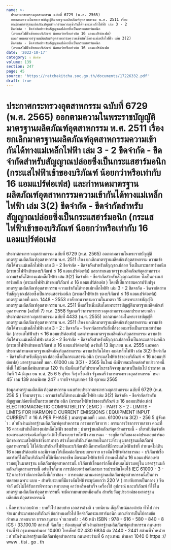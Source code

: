 ```yaml
---
name: >-
  ประกาศกระทรวงอุตสาหกรรม ฉบับที่ 6729 (พ.ศ. 2565)
  ออกตามความในพระราชบัญญัติมาตรฐานผลิตภัณฑ์อุตสาหกรรม พ.ศ. 2511 เรื่อง
  ยกเลิกมาตรฐานผลิตภัณฑ์อุตสาหกรรมความเข้ากันได้ทางแม่เหล็กไฟฟ้า เล่ม 3 - 2
  ขีดจำกัด - ขีดจำกัดสำหรับสัญญาณปล่อยซึ่งเป็นกระแสฮาร์มอนิก
  (กระแสไฟฟ้าเข้าของบริภัณฑ์ น้อยกว่าหรือเท่ากับ 16 แอมแปร์ต่อเฟส)
  และกำหนดมาตรฐานผลิตภัณฑ์อุตสาหกรรมความเข้ากันได้ทางแม่เหล็กไฟฟ้า เล่ม 3(2)
  ขีดจำกัด - ขีดจำกัดสำหรับสัญญาณปล่อยซึ่งเป็นกระแสฮาร์มอนิก
  (กระแสไฟฟ้าเข้าของบริภัณฑ์ น้อยกว่าหรือเท่ากับ 16 แอมแปร์ต่อเฟส
date: '2022-10-17'
category: ง พิเศษ
volume: 139
section: 247
page: 45
source: 'https://ratchakitcha.soc.go.th/documents/17226332.pdf'
draft: true
---
```


# ประกาศกระทรวงอุตสาหกรรม ฉบับที่ 6729 (พ.ศ. 2565) ออกตามความในพระราชบัญญัติมาตรฐานผลิตภัณฑ์อุตสาหกรรม พ.ศ. 2511 เรื่อง ยกเลิกมาตรฐานผลิตภัณฑ์อุตสาหกรรมความเข้ากันได้ทางแม่เหล็กไฟฟ้า เล่ม 3 - 2 ขีดจำกัด - ขีดจำกัดสำหรับสัญญาณปล่อยซึ่งเป็นกระแสฮาร์มอนิก (กระแสไฟฟ้าเข้าของบริภัณฑ์ น้อยกว่าหรือเท่ากับ 16 แอมแปร์ต่อเฟส) และกำหนดมาตรฐานผลิตภัณฑ์อุตสาหกรรมความเข้ากันได้ทางแม่เหล็กไฟฟ้า เล่ม 3(2) ขีดจำกัด - ขีดจำกัดสำหรับสัญญาณปล่อยซึ่งเป็นกระแสฮาร์มอนิก (กระแสไฟฟ้าเข้าของบริภัณฑ์ น้อยกว่าหรือเท่ากับ 16 แอมแปร์ต่อเฟส

ประกาศกระทรวงอุตสาหกรรม ฉบับที่ 6729 (พ.ศ. 2565) ออกตามความในพระราชบัญญัติมาตรฐานผลิตภัณฑ์อุตสาหกรรม พ.ศ. 2511 เรื่อง ยกเลิกมาตรฐานผลิตภัณฑ์อุตสาหกรรม ความเข้ากันได้ทางแม่เหล็กไฟฟ้า เล่ม 3 - 2 ขีดจำกัด - ขีดจำกัดสำหรับสัญญาณปล่อย ซึ่งเป็นกระแสฮาร์มอนิก (กระแสไฟฟ้าเข้าของบริภัณฑ์ ≤ 16 แอมแปร์ต่อเฟส) และกาหนดมาตรฐานผลิตภัณฑ์อุตสาหกรรม ความเข้ากันได้ทางแม่เหล็กไฟฟ้า เล่ม 3(2) ขีดจำกัด - ขีดจำกัดสำหรับสัญญาณปล่อย ซึ่งเป็นกระแสฮาร์มอนิก (กระแสไฟฟ้าเข้าของบริภัณฑ์ ≤ 16 แอมแปร์ต่อเฟส ) โดยที่เป็นการสมควรปรับปรุงมาตรฐานผลิตภัณฑ์อุตสาหกรรม ความเข้ากันได้ทางแม่เหล็กไฟฟ้า เล่ม 3 - 2 ขีดจากัด - ขีดจากัดสาหรับสัญญาณปล่อยซึ่งเป็นกระแสฮาร์มอนิก (กระแสไฟฟ้าเข้า ของบริภัณฑ์ ≤ 16 แอมแปร์ต่อเฟส) มาตรฐานเลขที่ มอก. 1448 - 2553 อาศัยอานาจตามความในมาตรา 15 แห่งพระราชบัญญัติมาตรฐานผลิตภัณฑ์อุตสาหกรรม พ.ศ. 2511 ซึ่งแก้ไขเพิ่มเติมโดยพระราชบัญญัติมาตรฐานผลิตภัณฑ์อุตสาหกรรม (ฉบับที่ 7) พ.ศ. 2558 รัฐมนตรีว่าการกระทรวงอุตสาหกรรมออกประกาศยกเลิกประกาศกระทรวงอุตสาหกรรม ฉบับที่ 4433 (พ.ศ. 2555) ออกตามความในพระราชบัญญัติมาตรฐานผลิตภัณฑ์อุตสาหกรรม พ.ศ. 2511 เรื่อง ยกเลิกมาตรฐานผลิตภัณฑ์อุตสาหกรรม ความเข้ากันได้ทางแม่เหล็กไฟฟ้า เล่ม 3 - 2 : ขีดจากัด - ขีดจากัดสาหรับสิ่งที่ส่งออกมาซึ่งเป็นกระแสฮาร์มอนิก (กระแสไฟฟ้าเข้า ≤ 16 แอมแปร์ต่อเฟส) และกำหนดมาตรฐานผลิตภัณฑ์อุตสาหกรรม ความเข้ากันได้ทางแม่เหล็กไฟฟ้า เล่ม 3 - 2 ขีดจำกัด - ขีดจำกัดสำหรับสัญญาณปล่อยซึ่งเป็นกระแสฮาร์มอนิก (กระแสไฟฟ้าเข้าของบริภัณฑ์ ≤ 16 แอมแปร์ต่อเฟส) ลงวันที่ 13 มิถุนายน พ.ศ. 2555 และออกประกาศกำหนดมาตรฐานผลิตภัณฑ์อุตสาหกรรม ความเข้ากันได้ทา งแม่เหล็กไฟฟ้า เล่ม 3(2) ขีดจำกัด - ขีดจำกัดสำหรับสัญญาณปล่อยซึ่งเป็นกระแสฮาร์มอนิก (กระแสไฟฟ้าเข้าของบริภัณฑ์ ≤ 16 แอมแปร์ต่อเฟส) มาตรฐานเลขที่ มอก. 61000 เล่ม 3(2) - 2565 ขึ้นใหม่ ดังมีรายละเอียดต่อท้ายประกาศนี้ ทั้งนี้ ให้มีผลเมื่อพ้นกาหนด 120 วัน นับตั้งแต่วันที่ประกาศในราชกิจจานุเบกษาเป็นต้นไป ประกาศ ณ วันที่ 1 4 มิถุนา ยน พ.ศ. 25 6 5 สุริยะ จึงรุ่งเรืองกิจ รัฐมนตรีว่าการกระทรวงอุตสาหกรรม ้ หนา 45 ่ เลม 139 ตอนพิเศษ 247 ง ราชกิจจานุเบกษา 18 ตุลาคม 2565

ข้อมูลมาตรฐานผลิตภัณฑ์อุตสาหกรรม แนบท้ายประกาศกระทรวงอุตสาหกรรม ฉบับที่ 6729 (พ.ศ. 256 5 ) ชื่อมาตรฐาน : ความเข้ากันได้ทางแม่เหล็กไฟฟ้า เล่ม 3(2) ขีดจำกัด - ขีดจำกัดสำหรับ สัญญาณปล่อยซึ่งเป็นกระแสฮาร์ม อนิก (กระแสไฟฟ้าเข้าของบริภัณฑ์ ≤ 16 แอมแปร์ต่อเฟส) ELECTROMAGNETIC COMPATIBILITY ( EMC ) - PART 3 - 2 : LIMITS - LIMITS FOR HARMONIC CURRENT EMISSIONS ( EQUIPMENT INPUT CURRENT ≤ 16 A PER PHASE ) มาตรฐานเลขที่ : มอก. 61000 เล่ม 3(2) - 256 5 ผู้จัดท ํา : ส ํานักงํานมําตรฐํานผลิตภัณฑ์อุตสําหกรรม กรรมการวิชาการ : กรรมการวิชาการรายสาขา คณะที่ 16 ความเข้ากันได้ทางแม่เหล็กไฟฟ้า ขอบข่ําย : มําตรฐํานผลิตภัณฑ์อุตสําหกรรมนี้ - เกี่ยวกับขีดจำกัดของกระแสฮาร์มอนิกที่ถูกส่งเข้าไปในระบบจ่ายไฟฟ้า สาธารณะ - ระบุขีดจำกัดขององค์ประกอบฮาร์มอนิกของกระแสไฟฟ้าเข้าซึ่งสามารถ สร้างโดยบริภัณฑ์ทดสอบในภาวะที่ระบุ มาตรฐานผลิตภัณฑ์อุตสาหกรรมนี้ ใช้ได้กับบริภัณฑ์ไฟฟ้าและบริภัณฑ์อิเล็กทรอนิกส์ที่มีกระแสไฟฟ้าเข้าที่ กำหนดไม่เกิน 16 แอมแปร์ต่อเฟส และมีเจตนาให้เชื่อมต่อกับระบบกระจาย แรงดันไฟฟ้าต่ำสาธารณะ - บริภัณฑ์เชื่อมอาร์กที่ไม่เป็นบริภัณฑ์ให้ใช้เพื่อการอาชีพ มีกระแสไฟฟ้าเข้าที่ กำหนดไม่เกิน 16 แอมแปร์ต่อเฟส รวมอยู่ในมาตรฐาน ผลิตภัณฑ์อุตสาหกรรมนี้ บริภัณฑ์เชื่อมอาร์กอื่นทั้งหมดไม่รวมอยู่ใน มาตรฐานผลิ ตภัณฑ์อุตสาหกรรมนี้ อย่างไรก็ตาม การปล่อยฮาร์มอนิกสามา รถประเมินโดยใช้ IEC 61000 - 3 - 12 และข้อจำกัดการติดตั้งที่เกี่ยวข้อง - การทดสอบตามมาตรฐานผลิตภัณฑ์อุตสาหกรรมนี้เป็นการทดสอบเฉพาะ แบบ - สำหรับระบบที่มีแรงดันไฟฟ้าระบุน้อยกว่า 220 V ( สายกับสายเป็นกลาง ) ขีดจำกั ดยังไม่ได้รับการพิจารณา หมายเหตุ คาว่าเครื่องสำเร็จ เครื่องใช้ อุปกรณ์ และบริภัณฑ์ ที่ใช้ใน มาตรฐานผลิตภัณฑ์อุตสาหกรรมนี้ จะมีความหมายเหมือนกัน สำหรับวัตถุประสงค์ของมาตรฐานผลิตภัณฑ์อุตสาหกรรมนี้

เ นื้อหาประกอบด้วย : บททั่วไป ขอบข่าย เอกสารอ้างอิ ง บทนิยาม สัญลักษณ์และคำย่อ ทั่วไป การจำแนกประเภทของบริภัณฑ์ ข้อกำหนดทั่วไป ขีดจำกัดกระแสฮาร์มอนิก เกณฑ์การเป็นไปตามข้อกำหนด ภาคผนวก บรรณานุกรม จ ํานวนหน้ํา : 46 หน้ํา ISBN : 978 - 616 - 580 - 840 - 8 ICS : 33.100.10 สถานที่ จัดเก็บ : ห้องสมุดส ํานักงํานมําตรฐํานผลิตภัณฑ์อุตสําหกรรม ถนนพระรํามที่ 6 กรุงเทพมหํานคร 10400 โทรศัพท์ 02 430 6834 ต่อ 2440 - 2441 สถํานที่จ ําหน่ําย : ส ํานักงํานมําตรฐํานผลิตภัณฑ์อุตสําหกรรม ถนนพระรํามที่ 6 กรุงเทพม หํานคร 1040 0 https :// www . tisi . go . th
